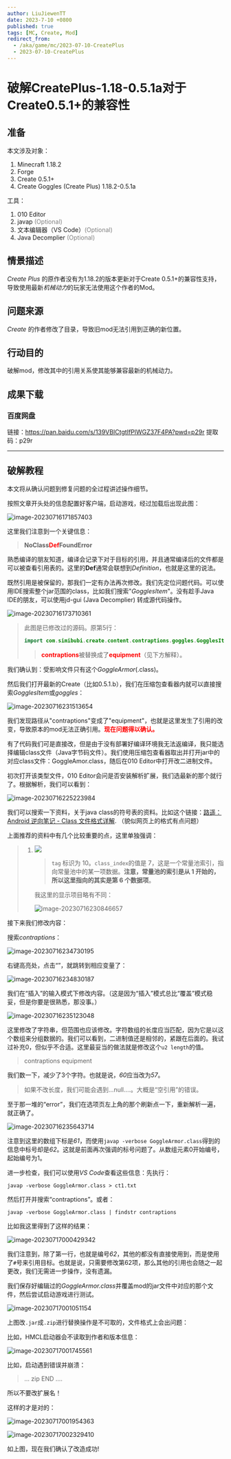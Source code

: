 ```yaml
---
author: LiuJiewenTT
date: 2023-7-10 +0800
published: true
tags: [MC, Create, Mod]
redirect_from: 
  - /aka/game/mc/2023-07-10-CreatePlus
  - 2023-07-10-CreatePlus
---
```


# 破解CreatePlus-1.18-0.5.1a对于Create0.5.1+的兼容性

## 准备

本文涉及对象：

1. Minecraft 1.18.2
2. Forge
3. Create 0.5.1+
4. Create Goggles (Create Plus) 1.18.2-0.5.1a

工具：

1. 010 Editor
2. javap <span style="color:grey">(Optional)</span>
3. 文本编辑器（VS Code）<span style="color:grey">(Optional)</span>
4. Java Decomplier <span style="color:grey">(Optional)</span>

## 情景描述

*Create Plus* 的原作者没有为1.18.2的版本更新对于Create 0.5.1+的兼容性支持，导致使用最新*机械动力*的玩家无法使用这个作者的Mod。

## 问题来源

*Create* 的作者修改了目录，导致旧mod无法引用到正确的新位置。

## 行动目的

破解mod，修改其中的引用关系使其能够兼容最新的机械动力。

## 成果下载

### 百度网盘

链接：https://pan.baidu.com/s/139VBICtgtIfPlWGZ37F4PA?pwd=p29r 
提取码：p29r



---

## 破解教程

本文将从确认问题到修复问题的全过程讲述操作细节。

按照文章开头处的信息配置好客户端，启动游戏，经过加载后出现此图：

![image-20230716171857403](破解CreatePlus-1.18-0.5.1a对于Create0.5.1+的兼容性.assets/image-20230716171857403.png)

这里我们注意到一个关键信息：

> **NoClass<span style="color:red">Def</span>FoundError**

熟悉编译的朋友知道，编译会记录下对于目标的引用，并且通常编译后的文件都是可以被查看引用表的。这里的**Def**通常会联想到*Definition*，也就是这里的说法。

既然引用是被保留的，那我们一定有办法再次修改。我们先定位问题代码。可以使用IDE搜索整个jar范围的class，比如我们搜索"*GogglesItem*"。没有趁手Java IDE的朋友，可以使用jd-gui (Java Decomplier) 转成源代码操作。

![image-20230716173710361](破解CreatePlus-1.18-0.5.1a对于Create0.5.1+的兼容性.assets/image-20230716173710361.png)

> 此图是已修改过的源码。原第5行：
>
> ``` java
> import com.simibubi.create.content.contraptions.goggles.GogglesItem;
> ```
>
> > <strong style="color:red">contraptions</strong>被替换成了<strong style="color:red">equipment</strong>（见下方解释）。

我们确认到：受影响文件只有这个*GoggleArmor*(.class)。

然后我们打开最新的Create（比如0.5.1.b），我们在压缩包查看器内就可以直接搜索*GogglesItem*或*goggles*：

![image-20230716231513654](破解CreatePlus-1.18-0.5.1a对于Create0.5.1+的兼容性.assets/image-20230716231513654.png)

我们发现路径从"contraptions"变成了"equipment"，也就是这里发生了引用的改变，导致原本的mod无法正确引用。<strong style="color:red;background:white;">现在问题得以确认。</strong>

有了代码我们可是直接改，但是由于没有部署好编译环境我无法返编译，我只能选择编辑class文件（Java字节码文件）。我们使用压缩包查看器取出并打开jar中的对应class文件：GoggleAmor.class，随后在010 Editor中打开改二进制文件。

初次打开该类型文件，010 Editor会问是否安装解析扩展，我们选最新的那个就行了。根据解析，我们可以看到：

![image-20230716225223984](破解CreatePlus-1.18-0.5.1a对于Create0.5.1+的兼容性.assets/image-20230716225223984.png)

我们可以搜索一下资料，关于java class的符号表的资料。比如这个链接：[路遥：Android 逆向笔记 - Class 文件格式详解](https://zhuanlan.zhihu.com/p/66800054). （貌似网页上的格式有点问题）

上面推荐的资料中有几个比较重要的点，这里单独强调：

> 1. ![](https://pic4.zhimg.com/80/v2-4c84d7201fdd8672441fcd8f0eb381df_720w.webp)
>    >`tag` 标识为 10。`class_index`的值是 7，这是一个常量池索引，指向常量池中的某一项数据。**注意，常量池的索引是从 1 开始的，所以这里指向的其实是第 6 个数据项**。
>    
>    我这里的显示项目略有不同：
>    
>    ![image-20230716230846657](破解CreatePlus-1.18-0.5.1a对于Create0.5.1+的兼容性.assets/image-20230716230846657.png)
>    
>    

接下来我们修改内容：

搜索*contraptions*：

![image-20230716234730195](破解CreatePlus-1.18-0.5.1a对于Create0.5.1+的兼容性.assets/image-20230716234730195.png)

右键高亮处，点击“”，就跳转到相应变量了：

![image-20230716234830187](破解CreatePlus-1.18-0.5.1a对于Create0.5.1+的兼容性.assets/image-20230716234830187.png)

我们在“插入”的输入模式下修改内容。（这是因为“插入”模式总比“覆盖”模式稳妥，但是你要是很熟悉，那没事。）

![image-20230716235123048](破解CreatePlus-1.18-0.5.1a对于Create0.5.1+的兼容性.assets/image-20230716235123048.png)

这里修改了字符串，但范围也应该修改。字符数组的长度应当匹配，因为它是以这个数组来分组数据的。我们可以看到，二进制值还是相邻的，紧跟在后面的。我试过补充0，但似乎不合适。这里最妥当的做法就是修改这个`u2 length`的值。

> contraptions
> equipment

我们数一下，减少了3个字符。也就是说，*60*应当改为*57*。

> 如果不改长度，我们可能会遇到...null....。大概是“空引用”的错误。

至于那一堆的“error”，我们在选项页左上角的那个刷新点一下，重新解析一遍，就正确了。

![image-20230716235643714](破解CreatePlus-1.18-0.5.1a对于Create0.5.1+的兼容性.assets/image-20230716235643714.png)

注意到这里的数组下标是*61*，而使用`javap -verbose GoggleArmor.class`得到的信息中标号却是*62*。这就是前面再次强调的标号问题了。从数组元素0开始编号，起始编号为1。

进一步检查，我们可以使用*VS Code*查看这些信息：先执行：

``` shell
javap -verbose GoggleArmor.class > ct1.txt
```

然后打开并搜索“contraptions”。或者：

``` shell
javap -verbose GoggleArmor.class | findstr contraptions
```

比如我这里得到了这样的结果：

![image-20230717000429342](破解CreatePlus-1.18-0.5.1a对于Create0.5.1+的兼容性.assets/image-20230717000429342.png)

我们注意到，除了第一行，也就是编号*62*，其他的都没有直接使用到，而是使用了`#`号来引用目标。也就是说，只需要修改第62项，那么其他的引用也会随之一起更改，我们无需进一步操作，没有遗漏。

我们保存好编辑过的*GoggleArmor.class*并覆盖mod的jar文件中对应的那个文件，然后尝试启动游戏进行测试。

![image-20230717001051154](破解CreatePlus-1.18-0.5.1a对于Create0.5.1+的兼容性.assets/image-20230717001051154.png)

上图改`.jar`成`.zip`进行替换操作是不可取的，文件格式上会出问题：

比如，HMCL启动器会不读取到作者和版本信息：

![image-20230717001745561](破解CreatePlus-1.18-0.5.1a对于Create0.5.1+的兼容性.assets/image-20230717001745561.png)

比如，启动遇到错误并崩溃：

> ... zip END ....

所以不要改扩展名！

这样的才是对的：

![image-20230717001954363](破解CreatePlus-1.18-0.5.1a对于Create0.5.1+的兼容性.assets/image-20230717001954363.png)

![image-20230717002329410](破解CreatePlus-1.18-0.5.1a对于Create0.5.1+的兼容性.assets/image-20230717002329410.png)

如上图，现在我们确认了改造成功!